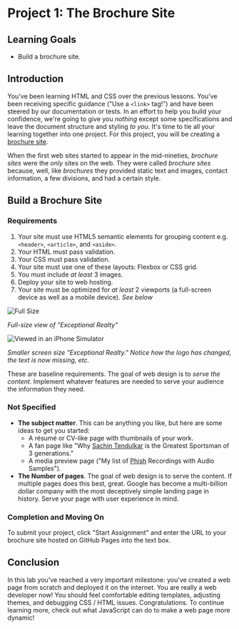 # Project 1: The Brochure Site

## Learning Goals

- Build a brochure site.

## Introduction

You've been learning HTML and CSS over the previous lessons. You've been
receiving specific guidance ("Use a `<link>` tag!") and have been steered by our
documentation or tests. In an effort to help you build your confidence, we're
going to give you _nothing_ except some specifications and leave the document
structure and styling _to you_. It's time to tie all your learning together into
one project. For this project, you will be creating a [brochure site][].

[brochure site]: https://blog.hubspot.com/website/brochure-website-examples

When the first web sites started to appear in the mid-nineties, _brochure sites_
were the _only_ sites on the web. They were called _brochure sites_ because,
well, like _brochures_ they provided static text and images, contact
information, a few divisions, and had a certain style.

## Build a Brochure Site

### Requirements

1. Your site must use HTML5 semantic elements for grouping content e.g.
   `<header>`, `<article>`, and `<aside>`.
2. Your HTML must pass validation.
3. Your CSS must pass validation.
4. Your site must use one of these layouts: Flexbox or CSS grid.
5. You must include _at least_ 3 images.
6. Deploy your site to web hosting.
7. Your site must be optimized for _at least_ 2 viewports (a full-screen device
   as well as a mobile device). _See below_

![Full Size](https://curriculum-content.s3.amazonaws.com/web-development/exceptional-realty-screenshots/ex_realty_640x480.png)

_Full-size view of "Exceptional Realty"_

![Viewed in an iPhone Simulator](https://curriculum-content.s3.amazonaws.com/web-development/exceptional-realty-screenshots/ex_realty_404x760.png)

_Smaller screen size "Exceptional Realty." Notice how the logo has changed, the
text is now missing, etc._

These are baseline requirements. The goal of web design is to _serve the
content_. Implement whatever features are needed to serve your audience the
information they need.

### Not Specified

- **The subject matter**. This can be anything you like, but here are some ideas
  to get you started:
  - A r&eacute;sum&eacute; or CV-like page with thumbnails of your work.
  - A fan page like "Why [Sachin Tendulkar][ST] is the Greatest Sportsman of 3
    generations."
  - A media preview page ("My list of [Phish][] Recordings with Audio Samples").
- **The Number of pages**. The goal of web design is to serve the content. If
  multiple pages does this best, great. Google has become a multi-billion dollar
  company with the most deceptively simple landing page in history. Serve your
  page with user experience in mind.

### Completion and Moving On

To submit your project, click "Start Assignment" and enter the URL to your
brochure site hosted on GitHub Pages into the text box.

## Conclusion

In this lab you've reached a very important milestone: you've created a web page
from scratch and deployed it on the internet. You are really a web developer
now! You should feel comfortable editing templates, adjusting themes, and
debugging CSS / HTML issues. Congratulations. To continue learning more, check
out what JavaScript can do to make a web page more dynamic!

[ST]: https://en.wikipedia.org/wiki/Sachin_Tendulkar
[Phish]: https://en.wikipedia.org/wiki/Phish
